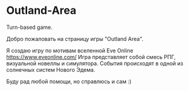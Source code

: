 # Outland-Area
Turn-based game.


Добро пожаловать на страницу игры "Outland Area".

Я создаю игру по мотивам вселенной Eve Online https://www.eveonline.com/ Игра представляет собой смесь РПГ, визуальной новеллы и симулятора. События происходят в одной из солнечных систем Нового Эдема.



Буду рад любой помощи, но справлюсь и сам :)

